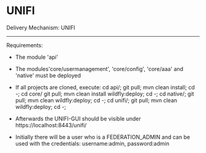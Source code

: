 UNIFI
=====

Delivery Mechanism: UNIFI

-------------------

Requirements: 
  - The module 'api'
  - The modules'core/usermanagement', 'core/config', 'core/aaa' and 'native' must be deployed

  - If all projects are cloned, execute:
cd api/; git pull; mvn clean install; cd -; cd core/ git pull; mvn clean install wildfly:deploy; cd -; cd native/; git pull; mvn clean wildfly:deploy; cd -; cd unifi/; git pull; mvn clean wildfly:deploy; cd -; 

  - Afterwards the UNIFI-GUI should be visible under https://localhost:8443/unifi/
  - Initially there will be a user who is a FEDERATION_ADMIN and can be used with the credentials: username:admin, password:admin






